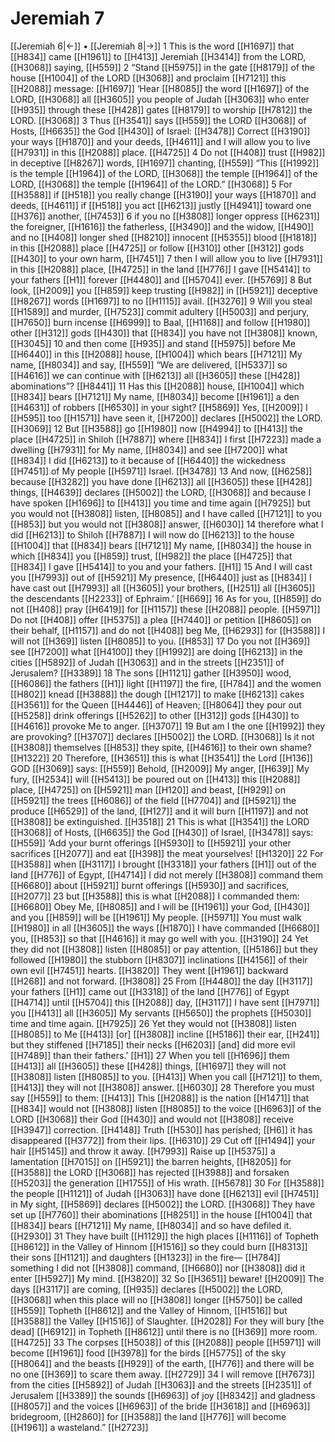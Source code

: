 # Jeremiah 7
[[Jeremiah 6|←]] • [[Jeremiah 8|→]]
1 This is the word [[H1697]] that [[H834]] came [[H1961]] to [[H413]] Jeremiah [[H3414]] from the LORD, [[H3068]] saying, [[H559]] 
2 “Stand [[H5975]] in the gate [[H8179]] of the house [[H1004]] of the LORD [[H3068]] and proclaim [[H7121]] this [[H2088]] message: [[H1697]] ‘Hear [[H8085]] the word [[H1697]] of the LORD, [[H3068]] all [[H3605]] you people of Judah [[H3063]] who enter [[H935]] through these [[H428]] gates [[H8179]] to worship [[H7812]] the LORD. [[H3068]] 
3 Thus [[H3541]] says [[H559]] the LORD [[H3068]] of Hosts, [[H6635]] the God [[H430]] of Israel: [[H3478]] Correct [[H3190]] your ways [[H1870]] and your deeds, [[H4611]] and I will allow you to live [[H7931]] in this [[H2088]] place. [[H4725]] 
4 Do not [[H408]] trust [[H982]] in deceptive [[H8267]] words, [[H1697]] chanting, [[H559]] “This [[H1992]] is the temple [[H1964]] of the LORD, [[H3068]] the temple [[H1964]] of the LORD, [[H3068]] the temple [[H1964]] of the LORD.” [[H3068]] 
5 For [[H3588]] if [[H518]] you really change [[H3190]] your ways [[H1870]] and deeds, [[H4611]] if [[H518]] you act [[H6213]] justly [[H4941]] toward one [[H376]] another, [[H7453]] 
6 if you no [[H3808]] longer oppress [[H6231]] the foreigner, [[H1616]] the fatherless, [[H3490]] and the widow, [[H490]] and no [[H408]] longer shed [[H8210]] innocent [[H5355]] blood [[H1818]] in this [[H2088]] place [[H4725]] or follow [[H310]] other [[H312]] gods [[H430]] to your own harm, [[H7451]] 
7 then I will allow you to live [[H7931]] in this [[H2088]] place, [[H4725]] in the land [[H776]] I gave [[H5414]] to your fathers [[H1]] forever [[H4480]] and [[H5704]] ever. [[H5769]] 
8 But look, [[H2009]] you [[H859]] keep trusting [[H982]] in [[H5921]] deceptive [[H8267]] words [[H1697]] to no [[H1115]] avail. [[H3276]] 
9 Will you steal [[H1589]] and murder, [[H7523]] commit adultery [[H5003]] and perjury, [[H7650]] burn incense [[H6999]] to Baal, [[H1168]] and follow [[H1980]] other [[H312]] gods [[H430]] that [[H834]] you have not [[H3808]] known, [[H3045]] 
10 and then come [[H935]] and stand [[H5975]] before Me [[H6440]] in this [[H2088]] house, [[H1004]] which bears [[H7121]] My name, [[H8034]] and say, [[H559]] “We are delivered, [[H5337]] so [[H4616]] we can continue with [[H6213]] all [[H3605]] these [[H428]] abominations”? [[H8441]] 
11 Has this [[H2088]] house, [[H1004]] which [[H834]] bears [[H7121]] My name, [[H8034]] become [[H1961]] a den [[H4631]] of robbers [[H6530]] in your sight? [[H5869]] Yes, [[H2009]] I [[H595]] too [[H1571]] have seen it, [[H7200]] declares [[H5002]] the LORD. [[H3069]] 
12 But [[H3588]] go [[H1980]] now [[H4994]] to [[H413]] the place [[H4725]] in Shiloh [[H7887]] where [[H834]] I first [[H7223]] made a dwelling [[H7931]] for My name, [[H8034]] and see [[H7200]] what [[H834]] I did [[H6213]] to it  because of [[H6440]] the wickedness [[H7451]] of My people [[H5971]] Israel. [[H3478]] 
13 And now, [[H6258]] because [[H3282]] you have done [[H6213]] all [[H3605]] these [[H428]] things, [[H4639]] declares [[H5002]] the LORD, [[H3068]] and because I have spoken [[H1696]] to [[H413]] you time and time again [[H7925]] but you would not [[H3808]] listen, [[H8085]] and I have called [[H7121]] to you [[H853]] but you would not [[H3808]] answer, [[H6030]] 
14 therefore what I did [[H6213]] to Shiloh [[H7887]] I will now do [[H6213]] to the house [[H1004]] that [[H834]] bears [[H7121]] My name, [[H8034]] the house in which [[H834]] you [[H859]] trust, [[H982]] the place [[H4725]] that [[H834]] I gave [[H5414]] to you  and your fathers. [[H1]] 
15 And I will cast you [[H7993]] out of [[H5921]] My presence, [[H6440]] just as [[H834]] I have cast out [[H7993]] all [[H3605]] your brothers, [[H251]] all [[H3605]] the descendants [[H2233]] of Ephraim.’ [[H669]] 
16 As for you, [[H859]] do not [[H408]] pray [[H6419]] for [[H1157]] these [[H2088]] people. [[H5971]] Do not [[H408]] offer [[H5375]] a plea [[H7440]] or petition [[H8605]] on their behalf, [[H1157]] and do not [[H408]] beg Me, [[H6293]] for [[H3588]] I will not [[H369]] listen [[H8085]] to you. [[H853]] 
17 Do you not [[H369]] see [[H7200]] what [[H4100]] they [[H1992]] are doing [[H6213]] in the cities [[H5892]] of Judah [[H3063]] and in the streets [[H2351]] of Jerusalem? [[H3389]] 
18 The sons [[H1121]] gather [[H3950]] wood, [[H6086]] the fathers [[H1]] light [[H1197]] the fire, [[H784]] and the women [[H802]] knead [[H3888]] the dough [[H1217]] to make [[H6213]] cakes [[H3561]] for the Queen [[H4446]] of Heaven; [[H8064]] they pour out [[H5258]] drink offerings [[H5262]] to other [[H312]] gods [[H430]] to [[H4616]] provoke Me to anger. [[H3707]] 
19 But am I the one [[H1992]] they are provoking? [[H3707]] declares [[H5002]] the LORD. [[H3068]] Is it not [[H3808]] themselves [[H853]] they spite, [[H4616]] to their own shame? [[H1322]] 
20 Therefore, [[H3651]] this is what [[H3541]] the Lord [[H136]] GOD [[H3069]] says: [[H559]] Behold, [[H2009]] My anger, [[H639]] My fury, [[H2534]] will [[H5413]] be poured out on [[H413]] this [[H2088]] place, [[H4725]] on [[H5921]] man [[H120]] and beast, [[H929]] on [[H5921]] the trees [[H6086]] of the field [[H7704]] and [[H5921]] the produce [[H6529]] of the land, [[H127]] and it will burn [[H1197]] and not [[H3808]] be extinguished. [[H3518]] 
21 This is what [[H3541]] the LORD [[H3068]] of Hosts, [[H6635]] the God [[H430]] of Israel, [[H3478]] says: [[H559]] ‘Add your burnt offerings [[H5930]] to [[H5921]] your other sacrifices [[H2077]] and eat [[H398]] the meat yourselves! [[H1320]] 
22 For [[H3588]] when [[H3117]] I brought [[H3318]] your fathers [[H1]] out of the land [[H776]] of Egypt, [[H4714]] I did not merely [[H3808]] command them [[H6680]] about [[H5921]] burnt offerings [[H5930]] and sacrifices, [[H2077]] 
23 but [[H3588]] this is what [[H2088]] I commanded them: [[H6680]] Obey Me, [[H8085]] and I will be [[H1961]] your God, [[H430]] and you [[H859]] will be [[H1961]] My people. [[H5971]] You must walk [[H1980]] in all [[H3605]] the ways [[H1870]] I have commanded [[H6680]] you, [[H853]] so that [[H4616]] it may go well with you. [[H3190]] 
24 Yet they did not [[H3808]] listen [[H8085]] or pay attention, [[H5186]] but they followed [[H1980]] the stubborn [[H8307]] inclinations [[H4156]] of their own evil [[H7451]] hearts. [[H3820]] They went [[H1961]] backward [[H268]] and not forward. [[H3808]] 
25 From [[H4480]] the day [[H3117]] your fathers [[H1]] came out [[H3318]] of the land [[H776]] of Egypt [[H4714]] until [[H5704]] this [[H2088]] day, [[H3117]] I have sent [[H7971]] you [[H413]] all [[H3605]] My servants [[H5650]] the prophets [[H5030]] time and time again. [[H7925]] 
26 Yet they would not [[H3808]] listen [[H8085]] to Me [[H413]] [or] [[H3808]] incline [[H5186]] their ear, [[H241]] but they stiffened [[H7185]] their necks [[H6203]] [and] did more evil [[H7489]] than their fathers.’ [[H1]] 
27 When you tell [[H1696]] them [[H413]] all [[H3605]] these [[H428]] things, [[H1697]] they will not [[H3808]] listen [[H8085]] to you. [[H413]] When you call [[H7121]] to them, [[H413]] they will not [[H3808]] answer. [[H6030]] 
28 Therefore you must say [[H559]] to them: [[H413]] This [[H2088]] is the nation [[H1471]] that [[H834]] would not [[H3808]] listen [[H8085]] to the voice [[H6963]] of the LORD [[H3068]] their God [[H430]] and would not [[H3808]] receive [[H3947]] correction. [[H4148]] Truth [[H530]] has perished; [[H6]] it has disappeared [[H3772]] from their lips. [[H6310]] 
29 Cut off [[H1494]] your hair [[H5145]] and throw it away. [[H7993]] Raise up [[H5375]] a lamentation [[H7015]] on [[H5921]] the barren heights, [[H8205]] for [[H3588]] the LORD [[H3068]] has rejected [[H3988]] and forsaken [[H5203]] the generation [[H1755]] of His wrath. [[H5678]] 
30 For [[H3588]] the people [[H1121]] of Judah [[H3063]] have done [[H6213]] evil [[H7451]] in My sight, [[H5869]] declares [[H5002]] the LORD. [[H3068]] They have set up [[H7760]] their abominations [[H8251]] in the house [[H1004]] that [[H834]] bears [[H7121]] My name, [[H8034]] and so have defiled it. [[H2930]] 
31 They have built [[H1129]] the high places [[H1116]] of Topheth [[H8612]] in the Valley of Hinnom [[H1516]] so they could burn [[H8313]] their sons [[H1121]] and daughters [[H1323]] in the fire— [[H784]] something I did not [[H3808]] command, [[H6680]] nor [[H3808]] did it enter [[H5927]] My mind. [[H3820]] 
32 So [[H3651]] beware! [[H2009]] The days [[H3117]] are coming, [[H935]] declares [[H5002]] the LORD, [[H3068]] when this place will no [[H3808]] longer [[H5750]] be called [[H559]] Topheth [[H8612]] and the Valley of Hinnom, [[H1516]] but [[H3588]] the Valley [[H1516]] of Slaughter. [[H2028]] For they will bury [the dead] [[H6912]] in Topheth [[H8612]] until there is no [[H369]] more room. [[H4725]] 
33 The corpses [[H5038]] of this [[H2088]] people [[H5971]] will become [[H1961]] food [[H3978]] for the birds [[H5775]] of the sky [[H8064]] and the beasts [[H929]] of the earth, [[H776]] and there will be no one [[H369]] to scare them away. [[H2729]] 
34 I will remove [[H7673]] from the cities [[H5892]] of Judah [[H3063]] and the streets [[H2351]] of Jerusalem [[H3389]] the sounds [[H6963]] of joy [[H8342]] and gladness [[H8057]] and the voices [[H6963]] of the bride [[H3618]] and [[H6963]] bridegroom, [[H2860]] for [[H3588]] the land [[H776]] will become [[H1961]] a wasteland.” [[H2723]] 
